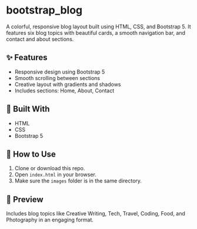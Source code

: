 # bootstrap_blog

A colorful, responsive blog layout built using HTML, CSS, and Bootstrap 5. It features six blog topics with beautiful cards, a smooth navigation bar, and contact and about sections.

## ✨ Features
- Responsive design using Bootstrap 5
- Smooth scrolling between sections
- Creative layout with gradients and shadows
- Includes sections: Home, About, Contact

## 🔧 Built With
- HTML
- CSS
- Bootstrap 5


## 🚀 How to Use
1. Clone or download this repo.
2. Open `index.html` in your browser.
3. Make sure the `images` folder is in the same directory.

## 📸 Preview
Includes blog topics like Creative Writing, Tech, Travel, Coding, Food, and Photography in an engaging format.



